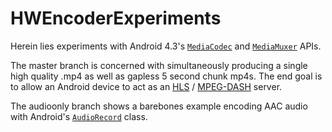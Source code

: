HWEncoderExperiments
====================

Herein lies experiments with Android 4.3's [`MediaCodec`](http://developer.android.com/reference/android/media/MediaCodec.html) and [`MediaMuxer`](http://developer.android.com/reference/android/media/MediaMuxer.html) APIs.

The master branch is concerned with simultaneously producing a single high quality .mp4 as well as gapless 5 second chunk mp4s. The end goal is to allow an Android device to act as an [HLS](http://en.wikipedia.org/wiki/HTTP_Live_Streaming) / [MPEG-DASH](http://en.wikipedia.org/wiki/Dynamic_Adaptive_Streaming_over_HTTP) server.

The audioonly branch shows a barebones example encoding AAC audio with Android's [`AudioRecord`](http://developer.android.com/reference/android/media/AudioRecord.html) class.

